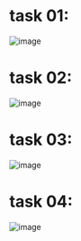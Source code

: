 # task 01:
![image](https://github.com/user-attachments/assets/17887bb6-b7e8-4b15-9754-4291feb90e28)
# task 02:
![image](https://github.com/user-attachments/assets/84a01e87-9470-4169-b467-14364ef96dc4)
# task 03:
![image](https://github.com/user-attachments/assets/4b145a3c-97c7-43cb-b79a-44b8b4bfcb93)
# task 04:
![image](https://github.com/user-attachments/assets/b37cdb65-d573-4e8b-bf2f-f7333d29f1a0)

